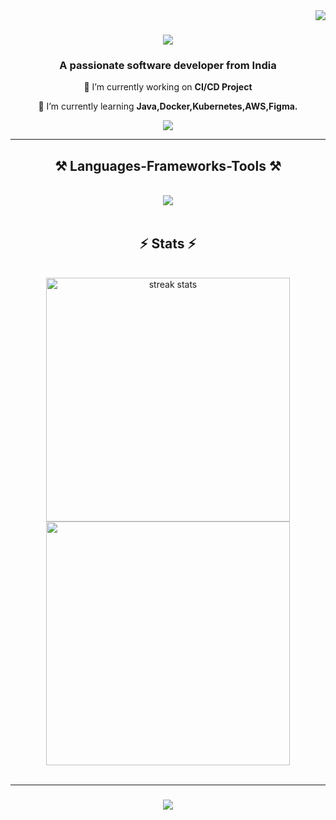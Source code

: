 <img align="right" src="https://visitor-badge.laobi.icu/badge?page_id=Poojan13-05.Poojan13-05" />

<h1 align="center">
    <img src="https://readme-typing-svg.herokuapp.com/?font=Righteous&size=35&center=true&vCenter=true&width=500&height=70&duration=4000&lines=Hi+There!+👋;+I'm+Poojan+Prajapati!" />
</h1>

<h3 align="center">A passionate software developer from India</h3>
<div align="center">
 
 🔭 I’m currently working on **CI/CD Project**
 
 🌱 I’m currently learning **Java,Docker,Kubernetes,AWS,Figma.**

 </div>
 
<div align="center"> 
  <a href="mailto:poojanprajapati1305@gmail.com">
    <img src="https://img.shields.io/badge/Gmail-333333?style=for-the-badge&logo=gmail&logoColor=red" />
  </a>
  
</div>

 <hr/>
 
<h2 align="center">⚒️ Languages-Frameworks-Tools ⚒️</h2>
<br/>
<div align="center">
    <img src="https://skillicons.dev/icons?i=python,java,mysql,html,css,github,figma,git,kubernetes,docker,aws" />
    
</div>

<br/>

<h2 align="center">⚡ Stats ⚡</h2>
<br>
<div align=center>
  <img width=390 src="https://streak-stats.demolab.com/?user=Poojan13-05&count_private=true&theme=react&border_radius=10" alt="streak stats"/>
  <img width=390 src="https://github-readme-stats-Poojan13-05.vercel.app/api?username=Poojan13-05&count_private=true&show_icons=true&theme=react&rank_icon=github&border_radius=10"  />
  <br/>
</div>

<br/>
<hr/>

<h3 align="center">
    <img src="https://readme-typing-svg.herokuapp.com/?font=Righteous&size=25&center=true&vCenter=true&width=500&height=70&duration=4000&lines=Thanks+for+visiting!+✌️;I'm+always+up+to+collab+:)">
</h3>

<br/>



